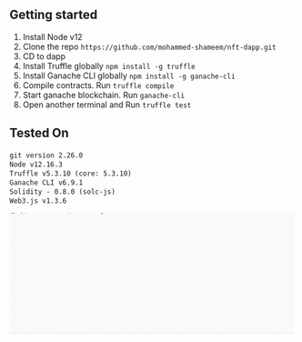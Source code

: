 ## Getting started

1. Install Node v12
2. Clone the repo `https://github.com/mohammed-shameem/nft-dapp.git`
3. CD to dapp
3. Install Truffle globally `npm install -g truffle`
4. Install Ganache CLI globally `npm install -g ganache-cli`
5. Compile contracts. Run `truffle compile`
6. Start ganache blockchain. Run `ganache-cli`
7. Open another terminal and Run `truffle test`

## Tested On
```
git version 2.26.0
Node v12.16.3
Truffle v5.3.10 (core: 5.3.10)
Ganache CLI v6.9.1
Solidity - 0.8.0 (solc-js)
Web3.js v1.3.6
```
<img src=./public/nft-dapp.gif width=500px>